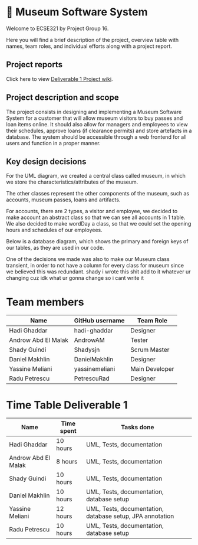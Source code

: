 # :art: Museum Software System 
Welcome to ECSE321 by Project Group 16. 

Here you will find a brief description of the project, overview table with names, team roles, and individual efforts along with a project report.

## Project reports
Click here to view [Deliverable 1 Project wiki](../../wiki/Deliverable-1).

## Project description and scope
The project consists in designing and implementing a Museum Software System for a customer that will allow museum visitors to buy passes and loan items online. It should also allow for managers and employees to view their schedules, approve loans (if clearance permits) and store artefacts in a database. The system should be accessible through a web frontend for all users and function in a proper manner.

## Key design decisions 

For the UML diagram, we created a central class called museum, in which we store the characteristics/attributes of the museum. 

The other classes represent the other components of the museum, such as accounts, museum passes, loans and artifacts. 

For accounts, there are 2 types, a visitor and employee, we decided to make account an abstract class so that we can see all accounts in 1 table. We also decided to make wordDay a class, so that we could set the opening hours and schedules of our employees.

Below is a database diagram, which shows the primary and foreign keys of our tables, as they are used in our code. 

One of the decisions we made was also to make our Museum class transient, in order to not have a column for every class for museum since we believed this was redundant.
shady i wrote this shit
add to it whatever ur changing
cuz idk what ur gonna change so i cant write it

# Team members
| Name                | GitHub username | Team Role      |
|---------------------|-----------------|----------------|
| Hadi Ghaddar        | hadi-ghaddar    | Designer       | 
| Androw Abd El Malak | AndrowAM        | Tester         | 
| Shady Guindi        | Shadysjn        | Scrum Master   | 
| Daniel Makhlin      | DanielMakhlin   | Designer       | 
| Yassine Meliani     | yassinemeliani  | Main Developer | 
| Radu Petrescu       | PetrescuRad     | Designer       |
# Time Table Deliverable 1
| Name                | Time spent | Tasks done |
|---------------------|------------|------------|
| Hadi Ghaddar        | 10 hours   | UML, Tests, documentation | 
| Androw Abd El Malak | 8 hours    | UML, Tests, documentation | 
| Shady Guindi        | 10 hours   | UML, Tests, documentation | 
| Daniel Makhlin      | 10 hours   | UML, Tests, documentation, database setup | 
| Yassine Meliani     | 12 hours   | UML, Tests, documentation, database setup, JPA annotation | 
| Radu Petrescu       | 10 hours   | UML, Tests, documentation, database setup | 
